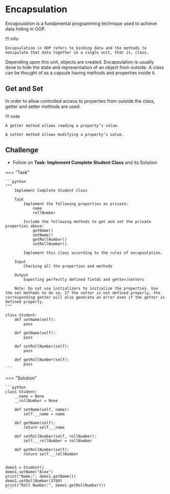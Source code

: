 # Encapsulation

Encapsulation is a fundamental programming technique used to achieve data hiding in OOP.

!!! info

    Encapsulation in OOP refers to binding data and the methods to manipulate that data together in a single unit, that is, class.

Depending upon this unit, objects are created. Encapsulation is usually done to hide the state and representation of an object from outside.
A class can be thought of as a capsule having methods and properties inside it.

## Get and Set

In order to allow controlled access to properties from outside the class, getter and setter methods are used.

!!! note

    A getter method allows reading a property’s value.

    A setter method allows modifying a property’s value.

## Challenge

- Follow on **Task: Implement Complete Student Class** and its Solution

=== "Task"

    ```python
    """
        Implement Complete Student Class

        Task
            Implement the following properties as private:
                name
                rollNumber

            Include the following methods to get and set the private properties above:
                getName()
                setName()
                getRollNumber()
                setRollNumber()

            Implement this class according to the rules of encapsulation.

        Input
            Checking all the properties and methods

        Output
            Expecting perfectly defined fields and getter/setters

        Note: Do not use initializers to initialize the properties. Use the set methods to do so. If the setter is not defined properly, the corresponding getter will also generate an error even if the getter is defined properly.
    """

    class Student:
        def setName(self):
            pass

        def getName(self):
            pass

        def setRollNumber(self):
            pass

        def getRollNumber(self):
            pass
    ```

=== "Solution"

    ```python
    class Student:
        __name = None
        __rollNumber = None

        def setName(self, name):
            self.__name = name

        def getName(self):
            return self.__name

        def setRollNumber(self, rollNumber):
            self.__rollNumber = rollNumber

        def getRollNumber(self):
            return self.__rollNumber


    demo1 = Student()
    demo1.setName("Alex")
    print("Name:", demo1.getName())
    demo1.setRollNumber(3789)
    print("Roll Number:", demo1.getRollNumber())
    ```
